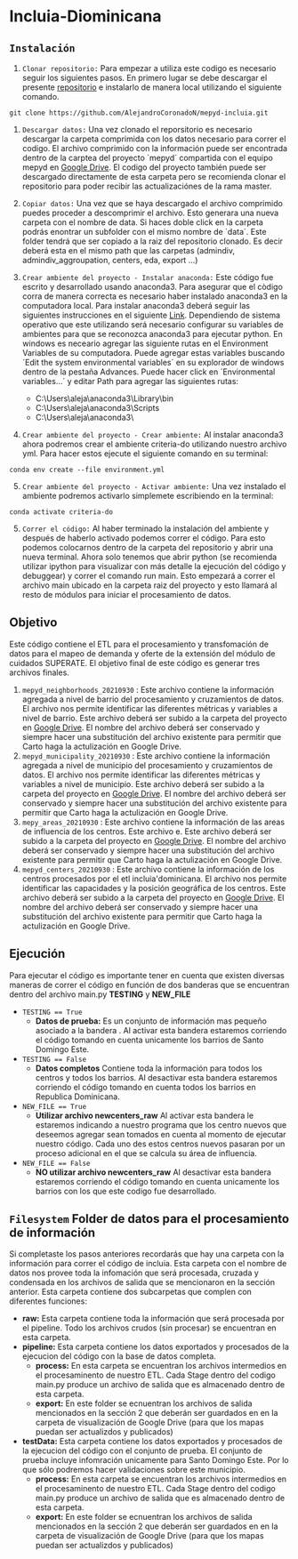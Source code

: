 # Incluia-Diominicana

## `Instalación` 
1. `Clonar repositorio:` Para empezar a utiliza este codigo es necesario seguir los siguientes pasos. En primero lugar se debe descargar el presente [repositorio](https://github.com/AlejandroCoronadoN/mepyd-incluia) e instalarlo de manera local utilizando el siguiente comando.
```
git clone https://github.com/AlejandroCoronadoN/mepyd-incluia.git
```

1. `Descargar datos:` Una vez clonado el reporsitorio es necesario descargar la carpeta comprimida con los datos necesario para correr el codigo.  El archivo comprimido con la información puede ser encontrada dentro de la carptea del proyecto ´mepyd´ compartida con el equipo mepyd en [Google Drive](https://drive.google.com/drive/folders/1svr7c0bSfSUC5y3drHoMfRkDWKj1U5zu). El codigo del proyecto también puede ser descargado directamente de esta carpeta pero se recomienda clonar el repositorio para poder recibir las actualizaciónes de la rama master.

2. `Copiar datos:` Una vez que se haya descargado el archivo comprimido puedes proceder a descomprimir el archivo. Esto generara una nueva carpeta con el nombre de data. Si haces doble click en la carpeta podrás enontrar un subfolder con el mismo nombre de ´data´. Este folder tendrá que ser copiado a la raiz del repositorio clonado. Es decir deberá esta en el mismo path que las carpetas (admindiv, admindiv_aggroupation, centers, eda, export ...)

3. `Crear ambiente del proyecto - Instalar anaconda:` Este código fue escrito y desarrollado usando anaconda3. Para asegurar que el còdigo corra de manera correcta es necesario haber instalado anaconda3 en la computadora local. Para instalar anaconda3 deberá seguir las siguientes instrucciones en el siguiente [Link](https://www.anaconda.com/products/individual).  Dependiendo de sistema operativo que este utilizando será necesario configurar su variables de ambientes para que se reconozca anaconda3 para ejecutar python. En windows es neceario agregar las siguiente rutas en el Environment Variables de su computadora. Puede agregar estas variables buscando ´Edit the system environmental variables´ en su explorador de windows dentro de la pestaña Advances.  Puede hacer click en ´Environmental variables...´ y editar Path para agregar las siguientes rutas:
   * C:\Users\aleja\anaconda3\Library\bin
   * C:\Users\aleja\anaconda3\Scripts
   * C:\Users\aleja\anaconda3\
   
4. `Crear ambiente del proyecto - Crear ambiente:` Al instalar anaconda3 ahora podremos crear el ambiente criteria-do utilizando nuestro archivo yml. Para hacer estos ejecute el siguiente comando en su terminal:
```
conda env create --file environment.yml
```
5. `Crear ambiente del proyecto - Activar ambiente:` Una vez instalado el ambiente podremos activarlo simplemete escribiendo en la terminal:
 ```
conda activate criteria-do
```
5. `Correr el código:` Al haber terminado la instalación del ambiente y después de haberlo activado podemos correr el código. Para esto podemos colocarnos dentro de la carpeta del repositorio y abrir una nueva terminal. Ahora solo tenemos que abrir python (se recomienda utilizar ipython para visualizar con más detalle la ejecución del código y debuggear) y correr el comando run main. Esto empezará a correr el archivo main ubicado en la carpeta raiz del proyecto y esto llamará al resto de módulos para iniciar el procesamiento de datos. 

## Objetivo
Este código contiene el ETL para el procesamiento y transfomación de datos para el mapeo 
de demanda y oferte de la extensión del módulo de cuidados SUPERATE. El objetivo final de
este código es generar tres archivos finales.
1. `mepyd_neighborhoods_20210930` : Este archivo contiene la información agregada a nivel de barrio del procesamiento y cruzamientos de datos. El archivo nos permite identificar las diferentes métricas y variables a nivel de barrio. Este archivo deberá ser subido a la carpeta del proyecto en  [Google Drive](https://drive.google.com/drive/folders/1SoJajYOa1tqLRMcHjMPy5UofHeRZlPjF). El nombre del archivo deberá ser conservado y siempre hacer una substitución del archivo existente para permitir que Carto haga la actulización en Google Drive. 
2.  `mepyd_municipality_20210930` : Este archivo contiene la información agregada a nivel de municipio del procesamiento y cruzamientos de datos. El archivo nos permite identificar las diferentes métricas y variables a nivel de municipio. Este archivo deberá ser subido a la carpeta del proyecto en  [Google Drive](https://drive.google.com/drive/folders/1SoJajYOa1tqLRMcHjMPy5UofHeRZlPjF). El nombre del archivo deberá ser conservado y siempre hacer una substitución del archivo existente para permitir que Carto haga la actulización en Google Drive. 
3.  `mepy_areas_20210930` : Este archivo contiene la información de las areas de influencia de los centros. Este archivo e. Este archivo deberá ser subido a la carpeta del proyecto en  [Google Drive](https://drive.google.com/drive/folders/1SoJajYOa1tqLRMcHjMPy5UofHeRZlPjF). El nombre del archivo deberá ser conservado y siempre hacer una substitución del archivo existente para permitir que Carto haga la actulización en Google Drive. 
4.  `mepyd_centers_20210930` : Este archivo contiene la información de los centros procesados por el etl incluia'dominicana. El archivo nos permite identificar las capacidades y la posición geográfica de los centros. Este archivo deberá ser subido a la carpeta del proyecto en  [Google Drive](https://drive.google.com/drive/folders/1SoJajYOa1tqLRMcHjMPy5UofHeRZlPjF). El nombre del archivo deberá ser conservado y siempre hacer una substitución del archivo existente para permitir que Carto haga la actulización en Google Drive. 

## Ejecución
Para  ejecutar el código es importante tener en cuenta que existen diversas maneras de correr el código en función de dos banderas que se encuentran dentro del archivo main.py **TESTING** y **NEW_FILE**

* `TESTING == True`
   * **Datos de prueba:** Es un conjunto de información mas pequeño asociado a la bandera . Al activar esta bandera estaremos corriendo el código tomando en cuenta unicamente los barrios de Santo Domingo Este.
* `TESTING == False`
    * **Datos completos** Contiene toda la información para todos los centros y todos los barrios. Al desactivar esta bandera estaremos corriendo el código tomando en cuenta todos los barrios en Republica Dominicana.
* `NEW_FILE == True`
    * **Utilizar archivo newcenters_raw** Al activar esta bandera le estaremos indicando a nuestro programa que los centro nuevos que deseemos agregar sean tomados en cuenta al momento de ejecutar nuestro código. Cada uno des estos centros nuevos pasaran por un proceso adicional en el que se calcula su área de influencia. 
* `NEW_FILE == False`
    * **NO utilizar archivo newcenters_raw** Al desactivar esta bandera estaremos corriendo el código tomando en cuenta unicamente los barrios con los que este codigo fue desarrollado.

## `Filesystem` Folder de datos para el procesamiento de información
Si completaste los pasos anteriores recordarás que hay una carpeta con la información para correr el código de incluia. Esta carpeta con el nombre de datos nos provee toda la infomación que será procesada, cruzada y condensada en los archivos de salida que se mencionaron en la sección anterior. Esta carpeta contiene dos subcarpetas que complen con diferentes funciones:
* **raw:** Esta carpeta contiene toda la información que será procesada por el pipeline. Todo los archivos crudos (sin procesar) se encuentran en esta carpeta.
* **pipeline:** Esta carpeta contiene los datos exportados y procesados de la ejecucion del código con la base de datos completa.
    * **process:** En esta carpeta se encuentran los archivos intermedios en el procesaminento de nuestro ETL. Cada Stage dentro del codigo main.py produce un archivo de salida que es almacenado dentro de esta carpeta.
    * **export:** En este folder se ecnuentran los archivos de salida mencionados en la sección 2 que deberán ser guardados en en la carpeta de visualización de Google Drive (para que los mapas puedan ser actualizdos y publicados)
* **testData:** Esta carpeta contiene los datos exportados y procesados de la ejecucion del código con el conjunto de prueba. El conjunto de prueba incluye infomración unicamente para Santo Domingo Este. Por lo que sólo podremos hacer validaciones sobre este municipio.
    * **process:** En esta carpeta se encuentran los archivos intermedios en el procesaminento de nuestro ETL. Cada Stage dentro del codigo main.py produce un archivo de salida que es almacenado dentro de esta carpeta.
    * **export:** En este folder se ecnuentran los archivos de salida mencionados en la sección 2 que deberán ser guardados en en la carpeta de visualización de Google Drive (para que los mapas puedan ser actualizdos y publicados)
